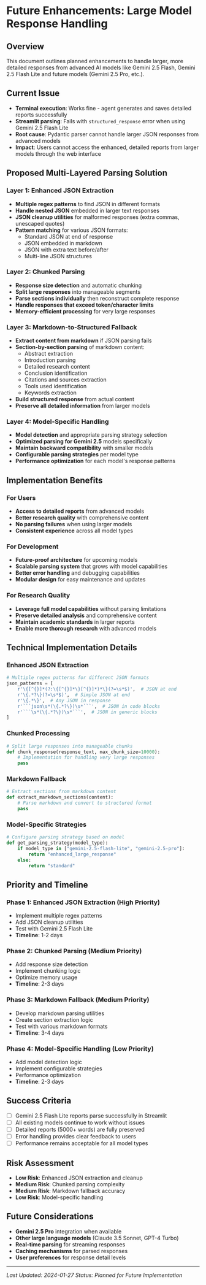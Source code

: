 # Future Enhancements: Large Model Response Handling

## Overview
This document outlines planned enhancements to handle larger, more detailed responses from advanced AI models like Gemini 2.5 Flash, Gemini 2.5 Flash Lite and future models (Gemini 2.5 Pro, etc.).

## Current Issue
- **Terminal execution**: Works fine - agent generates and saves detailed reports successfully
- **Streamlit parsing**: Fails with `structured_response` error when using Gemini 2.5 Flash Lite
- **Root cause**: Pydantic parser cannot handle larger JSON responses from advanced models
- **Impact**: Users cannot access the enhanced, detailed reports from larger models through the web interface

## Proposed Multi-Layered Parsing Solution

### Layer 1: Enhanced JSON Extraction
- **Multiple regex patterns** to find JSON in different formats
- **Handle nested JSON** embedded in larger text responses
- **JSON cleanup utilities** for malformed responses (extra commas, unescaped quotes)
- **Pattern matching** for various JSON formats:
  - Standard JSON at end of response
  - JSON embedded in markdown
  - JSON with extra text before/after
  - Multi-line JSON structures

### Layer 2: Chunked Parsing
- **Response size detection** and automatic chunking
- **Split large responses** into manageable segments
- **Parse sections individually** then reconstruct complete response
- **Handle responses that exceed token/character limits**
- **Memory-efficient processing** for very large responses

### Layer 3: Markdown-to-Structured Fallback
- **Extract content from markdown** if JSON parsing fails
- **Section-by-section parsing** of markdown content:
  - Abstract extraction
  - Introduction parsing
  - Detailed research content
  - Conclusion identification
  - Citations and sources extraction
  - Tools used identification
  - Keywords extraction
- **Build structured response** from actual content
- **Preserve all detailed information** from larger models

### Layer 4: Model-Specific Handling
- **Model detection** and appropriate parsing strategy selection
- **Optimized parsing for Gemini 2.5** models specifically
- **Maintain backward compatibility** with smaller models
- **Configurable parsing strategies** per model type
- **Performance optimization** for each model's response patterns

## Implementation Benefits

### For Users
- **Access to detailed reports** from advanced models
- **Better research quality** with comprehensive content
- **No parsing failures** when using larger models
- **Consistent experience** across all model types

### For Development
- **Future-proof architecture** for upcoming models
- **Scalable parsing system** that grows with model capabilities
- **Better error handling** and debugging capabilities
- **Modular design** for easy maintenance and updates

### For Research Quality
- **Leverage full model capabilities** without parsing limitations
- **Preserve detailed analysis** and comprehensive content
- **Maintain academic standards** in larger reports
- **Enable more thorough research** with advanced models

## Technical Implementation Details

### Enhanced JSON Extraction
```python
# Multiple regex patterns for different JSON formats
json_patterns = [
    r'\{[^{}]*(?:\{[^{}]*\}[^{}]*)*\}(?=\s*$)',  # JSON at end
    r'\{.*?\}(?=\s*$)',  # Simple JSON at end
    r'\{.*\}',  # Any JSON in response
    r'```json\s*(\{.*?\})\s*```',  # JSON in code blocks
    r'```\s*(\{.*?\})\s*```',  # JSON in generic blocks
]
```

### Chunked Processing
```python
# Split large responses into manageable chunks
def chunk_response(response_text, max_chunk_size=10000):
    # Implementation for handling very large responses
    pass
```

### Markdown Fallback
```python
# Extract sections from markdown content
def extract_markdown_sections(content):
    # Parse markdown and convert to structured format
    pass
```

### Model-Specific Strategies
```python
# Configure parsing strategy based on model
def get_parsing_strategy(model_type):
    if model_type in ["gemini-2.5-flash-lite", "gemini-2.5-pro"]:
        return "enhanced_large_response"
    else:
        return "standard"
```

## Priority and Timeline

### Phase 1: Enhanced JSON Extraction (High Priority)
- Implement multiple regex patterns
- Add JSON cleanup utilities
- Test with Gemini 2.5 Flash Lite
- **Timeline**: 1-2 days

### Phase 2: Chunked Parsing (Medium Priority)
- Add response size detection
- Implement chunking logic
- Optimize memory usage
- **Timeline**: 2-3 days

### Phase 3: Markdown Fallback (Medium Priority)
- Develop markdown parsing utilities
- Create section extraction logic
- Test with various markdown formats
- **Timeline**: 3-4 days

### Phase 4: Model-Specific Handling (Low Priority)
- Add model detection logic
- Implement configurable strategies
- Performance optimization
- **Timeline**: 2-3 days

## Success Criteria
- [ ] Gemini 2.5 Flash Lite reports parse successfully in Streamlit
- [ ] All existing models continue to work without issues
- [ ] Detailed reports (5000+ words) are fully preserved
- [ ] Error handling provides clear feedback to users
- [ ] Performance remains acceptable for all model types

## Risk Assessment
- **Low Risk**: Enhanced JSON extraction and cleanup
- **Medium Risk**: Chunked parsing complexity
- **Medium Risk**: Markdown fallback accuracy
- **Low Risk**: Model-specific handling

## Future Considerations
- **Gemini 2.5 Pro** integration when available
- **Other large language models** (Claude 3.5 Sonnet, GPT-4 Turbo)
- **Real-time parsing** for streaming responses
- **Caching mechanisms** for parsed responses
- **User preferences** for response detail levels

---
*Last Updated: 2024-01-27*
*Status: Planned for Future Implementation*
